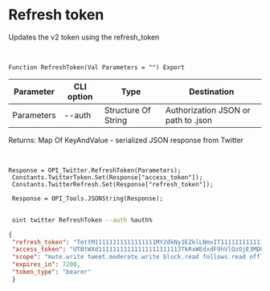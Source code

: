 ﻿---
sidebar_position: 3
---

# Refresh token
 Updates the v2 token using the refresh_token


<br/>


`Function RefreshToken(Val Parameters = "") Export`

 | Parameter | CLI option | Type | Destination |
 |-|-|-|-|
 | Parameters | --auth | Structure Of String | Authorization JSON or path to .json |

 
 Returns: Map Of KeyAndValue - serialized JSON response from Twitter

<br/>




```bsl title="Code example"
Response = OPI_Twitter.RefreshToken(Parameters);
 Constants.TwitterToken.Set(Response["access_token"]);
 Constants.TwitterRefresh.Set(Response["refresh_token"]);
 
 Response = OPI_Tools.JSONString(Response);
```
	


```sh title="CLI command example"
 
 oint twitter RefreshToken --auth %auth%

```

```json title="Result"
{
 "refresh_token": "TmttM11111111111111111MY2dkNy1EZklLNmxIT1111111111111111xNTg2ODI6MTowOnJ0OjE",
 "access_token": "UTBtWXd11111111111111111111113TkRxWEdxdF9hVlQzOjE3MDUwNTMxNTg2ODE6MTowOmF0OjE",
 "scope": "mute.write tweet.moderate.write block.read follows.read offline.access list.write bookmark.read list.read tweet.write space.read block.write like.write like.read users.read tweet.read bookmark.write mute.read follows.write",
 "expires_in": 7200,
 "token_type": "bearer"
 }
```
